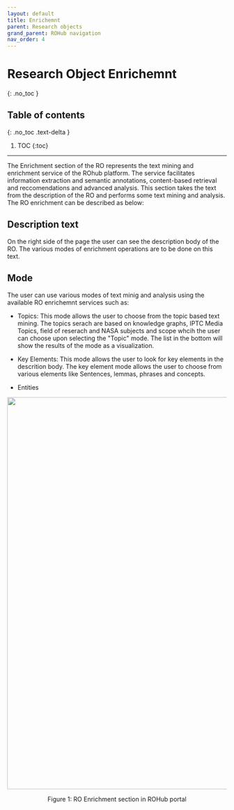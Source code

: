 ```yaml
---
layout: default
title: Enrichemnt
parent: Research objects
grand_parent: ROHub navigation
nav_order: 4
---
```


# Research Object Enrichemnt
{: .no_toc }
## Table of contents
{: .no_toc .text-delta }

1. TOC
{:toc}

---

The Enrichment section of the RO represents the text mining and enrichment service of the ROhub platform. The service facilitates information extraction and semantic annotations, content-based retrieval and reccomendations and advanced analysis. This section takes the text from the description of the RO and performs some text mining and analysis. The RO enrichment can be described as below:

## Description text
On the right side of the page the user can see the description body of the RO. The various modes of enrichment operations are to be done on this text.

## Mode
The user can use various modes of text minig and analysis using the available RO enrichemnt services such as:
* Topics: This mode allows the user to choose from the topic based text mining. The topics serach are based on knowledge graphs, IPTC Media Topics, field of reserach and NASA subjects and scope whcih the user can choose upon selecting the "Topic" mode. The list in the bottom will show the results of the mode as a visualization. 

* Key Elements: This mode allows the user to look for key elements in the descrition body. The key element mode allows the user to choose from various elements like Sentences, lemmas, phrases and concepts.

* Entities





<p align="center"> <img src="https://box.psnc.pl/f/203cce98cc/?raw=1" width="900"> </p>
<div align="center"> Figure 1: RO Enrichment section in ROHub portal </div>
